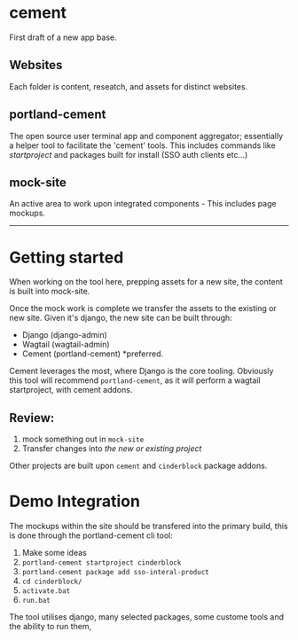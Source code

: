 # cement

First draft of a new app base.

## Websites

Each folder is content, reseatch, and assets for distinct websites.

## portland-cement

The open source user terminal app and component aggregator; essentially a helper tool to facilitate the 'cement' tools. This includes commands like _startproject_ and packages built for install (SSO auth clients etc...)

## mock-site

An active area to work upon integrated components - This includes page mockups.

---

# Getting started

When working on the tool here, prepping assets for a new site, the content is built into mock-site.

Once the mock work is complete we transfer the assets to the existing or new site.
Given it's django, the new site can be built through:

+ Django (django-admin)
+ Wagtail (wagtail-admin)
+ Cement (portland-cement) \*preferred.


Cement leverages the most, where Django is the core tooling. Obviously this tool will recommend `portland-cement`, as it will perform a wagtail startproject, with cement addons.

## Review:

1. mock something out in `mock-site`
2. Transfer changes into _the new or existing project_

Other projects are built upon `cement` and `cinderblock` package addons.

# Demo Integration

The mockups within the site should be transfered into the primary build, this is done through the portland-cement cli tool:

1. Make some ideas
2. `portland-cement startproject cinderblock`
3. `portland-cement package add sso-interal-product`
4. `cd cinderblock/`
5. `activate.bat`
6. `run.bat`

The tool utilises django, many selected packages, some custome tools and the ability to run them,


